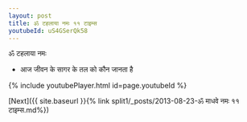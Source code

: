 ```yaml
---
layout: post
title: ॐ टहलाया नमः ११ टाइम्स
youtubeId: uS4GSerQk58
---
```

 
 
 ॐ टहलाया नमः  
 
 -  आज जीवन के सागर के तल को कौन जानता है 
 
  
 
  
 
 
 
 
 
 


{% include youtubePlayer.html id=page.youtubeId %}
 
[Next]({{ site.baseurl }}{% link  split1/_posts/2013-08-23-ॐ माधवे नमः ११ टाइम्स.md%})
 
